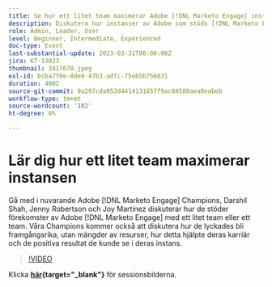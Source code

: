 ```yaml
---
title: Se hur ett litet team maximerar Adobe [!DNL Marketo Engage] instance
description: Diskutera hur instanser av Adobe som stöds [!DNL Marketo Engage] med ett litet team eller ett team.
role: Admin, Leader, User
level: Beginner, Intermediate, Experienced
doc-type: Event
last-substantial-update: 2023-03-31T00:00:00Z
jira: KT-13023
thumbnail: 3417670.jpeg
exl-id: bcba7f0e-8de0-47b3-adfc-75eb5b756031
duration: 4002
source-git-commit: 9a297cda953d4414131657f9ac84580aea0eabeb
workflow-type: tm+mt
source-wordcount: '102'
ht-degree: 0%

---
```


# Lär dig hur ett litet team maximerar instansen

Gå med i nuvarande Adobe [!DNL Marketo Engage] Champions, Darshil Shah, Jenny Robertson och Joy Martinez diskuterar hur de stöder förekomster av Adobe [!DNL Marketo Engage] med ett litet team eller ett team. Våra Champions kommer också att diskutera hur de lyckades bli framgångsrika, utan mängder av resurser, hur detta hjälpte deras karriär och de positiva resultat de kunde se i deras instans.

>[!VIDEO](https://video.tv.adobe.com/v/3417670/?quality=12&learn=on)

Klicka **[här](assets/small-team-instance.pdf){target="_blank"}** för sessionsbilderna.
